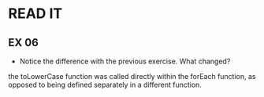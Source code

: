 # READ IT
## EX 06
* Notice the difference with the previous exercise. What changed?

the toLowerCase function was called directly within the forEach function, as opposed to being defined separately in a different function.
